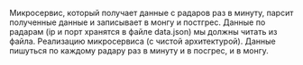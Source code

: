 Микросервис, который получает данные с радаров раз в минуту, парсит полученные данные и записывает в монгу и постгрес.
Данные по радарам (ip и порт хранятся в файле data.json) мы должны читать из файла.
Реализацию микросервиса (с чистой архитектурой). Данные пишуться по каждому радару раз в минуту и в посгрес, и в монгу.

